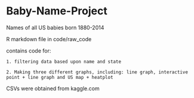 # Baby-Name-Project
Names of all US babies born 1880-2014

R markdown file in code/raw_code

  contains code for:
  
    1. filtering data based upon name and state
    
    2. Making three different graphs, including: line graph, interactive point + line graph and US map + heatplot
    
    
CSVs were obtained from kaggle.com
